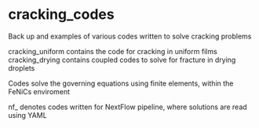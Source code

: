 # cracking_codes

Back up and examples of various codes written to solve cracking problems

cracking_uniform contains the code for cracking in uniform films
cracking_drying contains coupled codes to solve for fracture in drying droplets

Codes solve the governing equations using finite elements, within the FeNiCs enviroment

nf_ denotes codes written for NextFlow pipeline, where solutions are read using YAML

